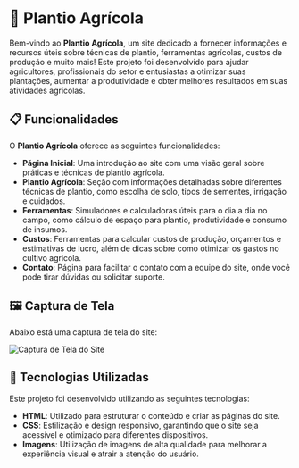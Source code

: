 # 🌱 Plantio Agrícola

Bem-vindo ao **Plantio Agrícola**, um site dedicado a fornecer informações e recursos úteis sobre técnicas de plantio, ferramentas agrícolas, custos de produção e muito mais! Este projeto foi desenvolvido para ajudar agricultores, profissionais do setor e entusiastas a otimizar suas plantações, aumentar a produtividade e obter melhores resultados em suas atividades agrícolas.

## 📋 Funcionalidades

O **Plantio Agrícola** oferece as seguintes funcionalidades:

- **Página Inicial**: Uma introdução ao site com uma visão geral sobre práticas e técnicas de plantio agrícola.
- **Plantio Agrícola**: Seção com informações detalhadas sobre diferentes técnicas de plantio, como escolha de solo, tipos de sementes, irrigação e cuidados.
- **Ferramentas**: Simuladores e calculadoras úteis para o dia a dia no campo, como cálculo de espaço para plantio, produtividade e consumo de insumos.
- **Custos**: Ferramentas para calcular custos de produção, orçamentos e estimativas de lucro, além de dicas sobre como otimizar os gastos no cultivo agrícola.
- **Contato**: Página para facilitar o contato com a equipe do site, onde você pode tirar dúvidas ou solicitar suporte.

## 🖼️ Captura de Tela

Abaixo está uma captura de tela do site:

![Captura de Tela do Site](https://images.pexels.com/photos/943700/pexels-photo-943700.jpeg?auto=compress&cs=tinysrgb&w=1260&h=750&dpr=2)

## 🚀 Tecnologias Utilizadas

Este projeto foi desenvolvido utilizando as seguintes tecnologias:

- **HTML**: Utilizado para estruturar o conteúdo e criar as páginas do site.
- **CSS**: Estilização e design responsivo, garantindo que o site seja acessível e otimizado para diferentes dispositivos.
- **Imagens**: Utilização de imagens de alta qualidade para melhorar a experiência visual e atrair a atenção do usuário.



